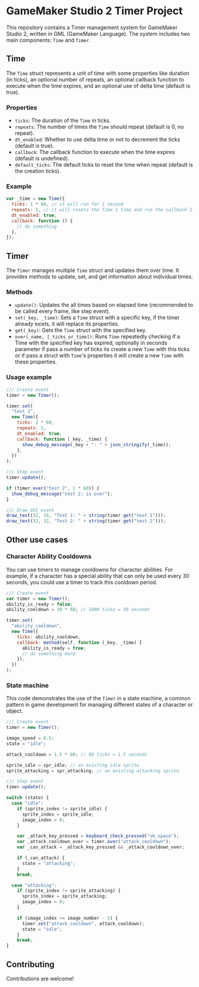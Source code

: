 # GameMaker Studio 2 Timer Project

This repository contains a Timer management system for GameMaker Studio 2, written in GML (GameMaker Language). The system includes two main components: `Time` and `Timer`.

## Time

The `Time` struct represents a unit of time with some properties like duration (in ticks), an optional number of repeats, an optional callback function to execute when the time expires, and an optional use of delta time (default is true).

### Properties

- `ticks`: The duration of the `Time` in ticks.
- `repeats`: The number of times the `Time` should repeat (default is 0, no repeat).
- `dt_enabled`: Whether to use delta time or not to decrement the ticks (default is true).
- `callback`: The callback function to execute when the time expires (default is undefined).
- `default_ticks`: The default ticks to reset the time when repeat (default is the creation ticks).

### Example

```js
var _time = new Time({
  ticks: 1 * 60, // it will run for 1 second
  repeats: 1, // it will resets the Time 1 time and run the callback 2 times.
  dt_enabled: true,
  callback: function () {
    // do something
  },
});
```

## Timer

The `Timer` manages multiple `Time` struct and updates them over time. It provides methods to update, set, and get information about individual times.

### Methods

- `update()`: Updates the all times based on elapsed time (recommended to be called every frame, like step event).
- `set(_key, _time)`: Sets a `Time` struct with a specific key, if the timer already exists, it will replace its properties.
- `get(_key)`: Gets the `Time` struct with the specified key.
- `over(_name, [_ticks_or_time])`: Runs `Time` repeatedly checking if a Time with the specified key has expired, optionally in seconds parameter if pass a number of ticks its create a new `Time` with this ticks or if pass a struct with `Time`'s properties it will create a new `Time` with these properties.

### Usage example

```js
/// Create event
timer = new Timer();

timer.set(
  "test 1",
  new Time({
    ticks: 1 * 60,
    repeats: 1,
    dt_enabled: true,
    callback: function (_key, _time) {
      show_debug_message(_key + ": " + json_stringify(_time));
    },
  })
);

/// Step event
timer.update();

if (timer.over("test 2", 1 * 60)) {
  show_debug_message("test 2: is over");
}

/// Draw GUI event
draw_text(32, 16, "Test 1: " + string(timer.get("test 1")));
draw_text(32, 32, "Test 2: " + string(timer.get("test 2")));
```

## Other use cases

### Character Ability Cooldowns

You can use timers to manage cooldowns for character abilities. For example, if a character has a special ability that can only be used every 30 seconds, you could use a timer to track this cooldown period.

```js
/// Create event
var timer = new Timer();
ability_is_ready = false;
ability_cooldown = 30 * 60; // 1800 ticks = 30 seconds

timer.set(
  "ability_cooldown",
  new Time({
    ticks: ability_cooldown,
    callback: method(self, function (_key, _time) {
      ability_is_ready = true;
      // do something more
    }),
  })
);
```

### State machine

This code demonstrates the use of the `Timer` in a state machine, a common pattern in game development for managing different states of a character or object.

```js
/// Create event
timer = new Timer();

image_speed = 0.5;
state = "idle";

attack_cooldown = 1.5 * 60; // 90 ticks = 1.5 seconds

sprite_idle = spr_idle; // an existing idle sprite
sprite_attacking = spr_attacking; // an existing attacking sprite

/// Step event
timer.update();

switch (state) {
  case "idle":
    if (sprite_index != sprite_idle) {
      sprite_index = sprite_idle;
      image_index = 0;
    }

    var _attack_key_pressed = keyboard_check_pressed("vk_space");
    var _attack_cooldown_over = timer.over("attack_cooldown");
    var _can_attack = _attack_key_pressed && _attack_cooldown_over;

    if (_can_attack) {
      state = "attacking";
    }
    break;

  case "attacking":
    if (sprite_index != sprite_attacking) {
      sprite_index = sprite_attacking;
      image_index = 0;
    }

    if (image_index >= image_number - 1) {
      timer.set("attack_cooldown", attack_cooldown);
      state = "idle";
    }
    break;
}
```

## Contributing

Contributions are welcome!
